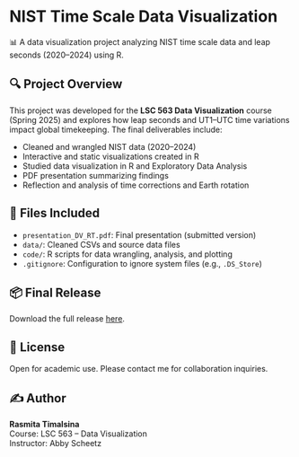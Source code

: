 # NIST Time Scale Data Visualization

📊 A data visualization project analyzing NIST time scale data and leap seconds (2020–2024) using R.

## 🔍 Project Overview

This project was developed for the **LSC 563 Data Visualization** course (Spring 2025) and explores how leap seconds and UT1–UTC time variations impact global timekeeping. The final deliverables include:

- Cleaned and wrangled NIST data (2020–2024)
- Interactive and static visualizations created in R
- Studied data visualization in R and Exploratory Data Analysis
- PDF presentation summarizing findings
- Reflection and analysis of time corrections and Earth rotation

## 📁 Files Included

- `presentation_DV_RT.pdf`: Final presentation (submitted version)
- `data/`: Cleaned CSVs and source data files
- `code/`: R scripts for data wrangling, analysis, and plotting
- `.gitignore`: Configuration to ignore system files (e.g., `.DS_Store`)

## 📦 Final Release

Download the full release [here](https://github.com/Rasmita-Timalsina/nist_time_scale_data_visualization/releases).

## 📜 License

Open for academic use. Please contact me for collaboration inquiries.

## ✍️ Author

**Rasmita Timalsina**  
Course: LSC 563 – Data Visualization  
Instructor: Abby Scheetz
